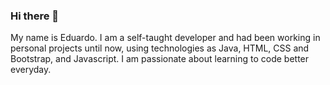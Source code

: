 ### Hi there 👋

My name is Eduardo. I am a self-taught developer and had been working in personal projects until now, using technologies as Java, HTML, CSS and Bootstrap, and Javascript. I am passionate about learning to code better everyday.











<!--
**EduardoQG/EduardoQG** is a ✨ _special_ ✨ repository because its `README.md` (this file) appears on your GitHub profile.

Here are some ideas to get you started:

- 🔭 I’m currently working on ...
- 🌱 I’m currently learning ...
- 👯 I’m looking to collaborate on ...
- 🤔 I’m looking for help with ...
- 💬 Ask me about ...
- 📫 How to reach me: ...
- 😄 Pronouns: ...
- ⚡ Fun fact: ...
-->


